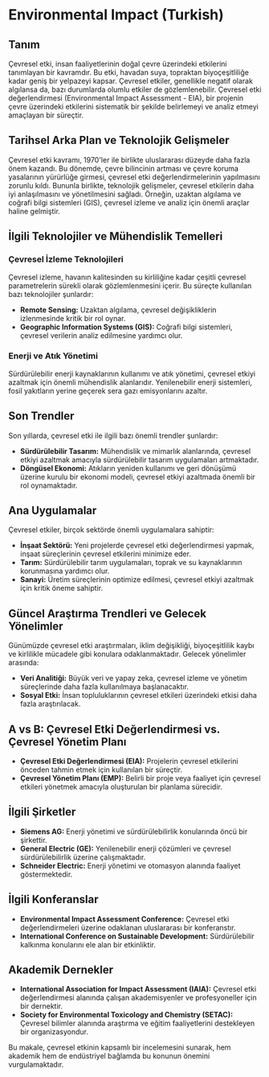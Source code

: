 # Environmental Impact (Turkish)

## Tanım

Çevresel etki, insan faaliyetlerinin doğal çevre üzerindeki etkilerini tanımlayan bir kavramdır. Bu etki, havadan suya, topraktan biyoçeşitliliğe kadar geniş bir yelpazeyi kapsar. Çevresel etkiler, genellikle negatif olarak algılansa da, bazı durumlarda olumlu etkiler de gözlemlenebilir. Çevresel etki değerlendirmesi (Environmental Impact Assessment - EIA), bir projenin çevre üzerindeki etkilerini sistematik bir şekilde belirlemeyi ve analiz etmeyi amaçlayan bir süreçtir.

## Tarihsel Arka Plan ve Teknolojik Gelişmeler

Çevresel etki kavramı, 1970'ler ile birlikte uluslararası düzeyde daha fazla önem kazandı. Bu dönemde, çevre bilincinin artması ve çevre koruma yasalarının yürürlüğe girmesi, çevresel etki değerlendirmelerinin yapılmasını zorunlu kıldı. Bununla birlikte, teknolojik gelişmeler, çevresel etkilerin daha iyi anlaşılmasını ve yönetilmesini sağladı. Örneğin, uzaktan algılama ve coğrafi bilgi sistemleri (GIS), çevresel izleme ve analiz için önemli araçlar haline gelmiştir.

## İlgili Teknolojiler ve Mühendislik Temelleri

### Çevresel İzleme Teknolojileri

Çevresel izleme, havanın kalitesinden su kirliliğine kadar çeşitli çevresel parametrelerin sürekli olarak gözlemlenmesini içerir. Bu süreçte kullanılan bazı teknolojiler şunlardır:

- **Remote Sensing:** Uzaktan algılama, çevresel değişikliklerin izlenmesinde kritik bir rol oynar.
- **Geographic Information Systems (GIS):** Coğrafi bilgi sistemleri, çevresel verilerin analiz edilmesine yardımcı olur.

### Enerji ve Atık Yönetimi

Sürdürülebilir enerji kaynaklarının kullanımı ve atık yönetimi, çevresel etkiyi azaltmak için önemli mühendislik alanlarıdır. Yenilenebilir enerji sistemleri, fosil yakıtların yerine geçerek sera gazı emisyonlarını azaltır.

## Son Trendler

Son yıllarda, çevresel etki ile ilgili bazı önemli trendler şunlardır:

- **Sürdürülebilir Tasarım:** Mühendislik ve mimarlık alanlarında, çevresel etkiyi azaltmak amacıyla sürdürülebilir tasarım uygulamaları artmaktadır.
- **Döngüsel Ekonomi:** Atıkların yeniden kullanımı ve geri dönüşümü üzerine kurulu bir ekonomi modeli, çevresel etkiyi azaltmada önemli bir rol oynamaktadır.

## Ana Uygulamalar

Çevresel etkiler, birçok sektörde önemli uygulamalara sahiptir:

- **İnşaat Sektörü:** Yeni projelerde çevresel etki değerlendirmesi yapmak, inşaat süreçlerinin çevresel etkilerini minimize eder.
- **Tarım:** Sürdürülebilir tarım uygulamaları, toprak ve su kaynaklarının korunmasına yardımcı olur.
- **Sanayi:** Üretim süreçlerinin optimize edilmesi, çevresel etkiyi azaltmak için kritik öneme sahiptir.

## Güncel Araştırma Trendleri ve Gelecek Yönelimler

Günümüzde çevresel etki araştırmaları, iklim değişikliği, biyoçeşitlilik kaybı ve kirlilikle mücadele gibi konulara odaklanmaktadır. Gelecek yönelimler arasında:

- **Veri Analitiği:** Büyük veri ve yapay zeka, çevresel izleme ve yönetim süreçlerinde daha fazla kullanılmaya başlanacaktır.
- **Sosyal Etki:** İnsan topluluklarının çevresel etkileri üzerindeki etkisi daha fazla araştırılacak.

## A vs B: Çevresel Etki Değerlendirmesi vs. Çevresel Yönetim Planı

- **Çevresel Etki Değerlendirmesi (EIA):** Projelerin çevresel etkilerini önceden tahmin etmek için kullanılan bir süreçtir.
- **Çevresel Yönetim Planı (EMP):** Belirli bir proje veya faaliyet için çevresel etkileri yönetmek amacıyla oluşturulan bir planlama sürecidir.

## İlgili Şirketler

- **Siemens AG:** Enerji yönetimi ve sürdürülebilirlik konularında öncü bir şirkettir.
- **General Electric (GE):** Yenilenebilir enerji çözümleri ve çevresel sürdürülebilirlik üzerine çalışmaktadır.
- **Schneider Electric:** Enerji yönetimi ve otomasyon alanında faaliyet göstermektedir.

## İlgili Konferanslar

- **Environmental Impact Assessment Conference:** Çevresel etki değerlendirmeleri üzerine odaklanan uluslararası bir konferanstır.
- **International Conference on Sustainable Development:** Sürdürülebilir kalkınma konularını ele alan bir etkinliktir.

## Akademik Dernekler

- **International Association for Impact Assessment (IAIA):** Çevresel etki değerlendirmesi alanında çalışan akademisyenler ve profesyoneller için bir dernektir.
- **Society for Environmental Toxicology and Chemistry (SETAC):** Çevresel bilimler alanında araştırma ve eğitim faaliyetlerini destekleyen bir organizasyondur.

Bu makale, çevresel etkinin kapsamlı bir incelemesini sunarak, hem akademik hem de endüstriyel bağlamda bu konunun önemini vurgulamaktadır.
